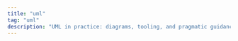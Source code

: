```yaml
---
title: "uml"
tag: "uml"
description: "UML in practice: diagrams, tooling, and pragmatic guidance for teams using UML alongside DSLs and SysML."
---
```

